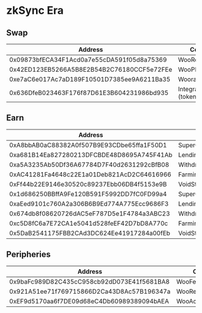 # zkSync Era

## Swap

<table><thead><tr><th width="463">Address</th><th>Contract</th></tr></thead><tbody><tr><td>0x09873bfECA34F1Acd0a7e55cDA591f05d8a75369</td><td>WooRouterV2</td></tr><tr><td>0x42ED123EB5266A5B8E2B54B2C76180CCF5e72FEe</td><td>WooPPV2</td></tr><tr><td>0xe7aC6e017Ac7aD189F10501D7385ee9A6211Ba35</td><td>WooracleV2.1</td></tr><tr><td>0x636DfeB023463F176f87D61E3B604231986bd935</td><td>IntegrationHelper (token info)</td></tr></tbody></table>

## Earn

<table><thead><tr><th width="467">Address</th><th>Contract</th></tr></thead><tbody><tr><td>0xA8bbAB0aC88382A0f507B9E93CDbe65ffa1F50D1</td><td>SuperChargerVault_USDC</td></tr><tr><td>0xa681B14Ea827280213DFCBDE48D8695A745F41Ab</td><td>LendingManager_USDC</td></tr><tr><td>0xa5A3235Ab50Df36A67784D7F40d2631292cBfB08</td><td>WithdrawManager_USDC</td></tr><tr><td>0xAC41281Fa4648c22E1a01Deb821AcD2C64616966</td><td>FarmingVault_USDC</td></tr><tr><td>0xFf44b22E9146e30520c89237Ebb06DB4f5153e9B</td><td>VoidStrategy_USDC</td></tr><tr><td>0x1d686250BBffA9Fe120B591F5992DD7fC0FD99a4</td><td>SuperChargerVault_ETH</td></tr><tr><td>0xaEed9101c760A2a306B6B9Ed774A775Ecc9686F3</td><td>LendingManager_ETH</td></tr><tr><td>0x674db8f08620726dAC5eF787D5e1F4784a3ABC23</td><td>WithdrawManager_ETH</td></tr><tr><td>0xc5D8fC6a7E72CA1e5041d528feEF42D7bD8A770c</td><td>FarmingVault_ETH</td></tr><tr><td>0x5DaB2541175FBB2CAd3DC624Ee41917284a00fEb</td><td>VoidStrategy_ETH</td></tr></tbody></table>

## Peripheries

<table><thead><tr><th width="472">Address</th><th>Contract</th></tr></thead><tbody><tr><td>0x9baFc989D82C435cC958cb92dD073E41f5681BA8</td><td>WooFeeManager</td></tr><tr><td>0x921A51ee71f769715866D2Ca43D8Ac57B196347a</td><td>WooRebateManager</td></tr><tr><td>0xEF9d5170aa6f7DE09d68eC4Db60989389094bAEA</td><td>WooAccessManager</td></tr></tbody></table>
